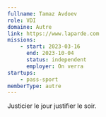 ```yaml
---
fullname: Tamaz Avdoev
role: VDI
domaine: Autre
link: https://www.laparde.com
missions:
    - start: 2023-03-16
      end: 2023-10-04
      status: independent
      employer: On verra
startups:
    - pass-sport
memberType: autre
---
```


Justicier le jour justifier le soir.

